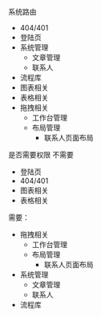 系统路由

- 404/401
- 登陆页
- 系统管理
  - 文章管理
  - 联系人
- 流程库
- 图表相关
- 表格相关
- 拖拽相关
  - 工作台管理
  - 布局管理
    - 联系人页面布局

是否需要权限
不需要

- 登陆页
- 404/401
- 图表相关
- 表格相关

需要：

- 拖拽相关
  - 工作台管理
  - 布局管理
    - 联系人页面布局
- 系统管理
  - 文章管理
  - 联系人
- 流程库

